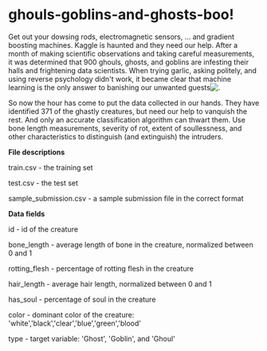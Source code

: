 # ghouls-goblins-and-ghosts-boo!

Get out your dowsing rods, electromagnetic sensors, … and gradient boosting machines. Kaggle is haunted and they need our help. After a month of making scientific observations and taking careful measurements, it was determined that 900 ghouls, ghosts, and goblins are infesting their halls and frightening data scientists. When trying garlic, asking politely, and using reverse psychology didn't work, it became clear that machine learning is the only answer to banishing our unwanted guests![.](https://kaggle2.blob.core.windows.net/competitions/kaggle/5708/media/halloween-660x.png)

  So now the hour has come to put the data collected in our hands. They have identified 371 of the ghastly creatures, but need our help to vanquish the rest. And only an accurate classification algorithm can thwart them. Use bone length measurements, severity of rot, extent of soullessness, and other characteristics to distinguish (and extinguish) the intruders.
  
**File descriptions**

train.csv - the training set

test.csv - the test set

sample_submission.csv - a sample submission file in the correct format



**Data fields**

id - id of the creature

bone_length - average length of bone in the creature, normalized between 0 and 1

rotting_flesh - percentage of rotting flesh in the creature

hair_length - average hair length, normalized between 0 and 1

has_soul - percentage of soul in the creature

color - dominant color of the creature: 'white','black','clear','blue','green','blood'

type - target variable: 'Ghost', 'Goblin', and 'Ghoul'
